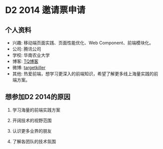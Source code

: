 # D2 2014 邀请票申请

## 个人资料

- 兴趣: 移动端页面实践、页面性能优化、Web Component、前端模块化。
- 公司: 腾讯公司
- 学校: 华南农业大学
- 博客: [TQ博客](http://targetkiller.net)
- 微博: [targetkiller](http://weibo.com/targetkiller) 
- 其他: 热爱前端，想学习更深入的前端知识，希望了解更多线上海量实践的前端方案。

## 想参加D2 2014的原因

1. 学习海量的前端实践方案

2. 开阔技术的视野范围

3. 认识更多业界的朋友

4. 了解各团队的技术氛围
 

